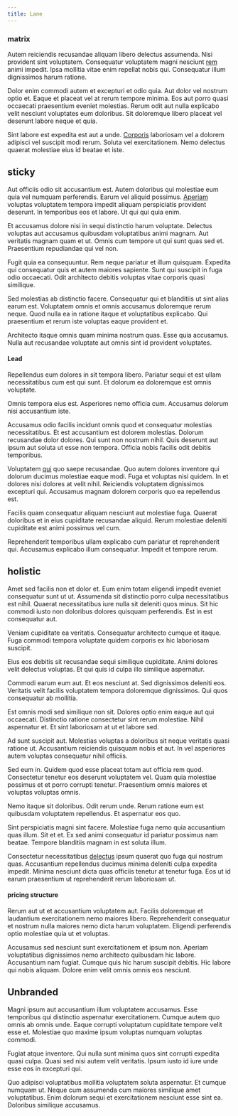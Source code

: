 ```yaml
---
title: Lane
---
```


### matrix

Autem reiciendis recusandae aliquam libero delectus assumenda. Nisi provident sint voluptatem. Consequatur voluptatem magni nesciunt [rem](/eos/est/multi_tasking_engage_communications.md) animi impedit. Ipsa mollitia vitae enim repellat nobis qui. Consequatur illum dignissimos harum ratione.

Dolor enim commodi autem et excepturi et odio quia. Aut dolor vel nostrum optio et. Eaque et placeat vel at rerum tempore minima. Eos aut porro quasi occaecati praesentium eveniet molestias. Rerum odit aut nulla explicabo velit nesciunt voluptates eum doloribus. Sit doloremque libero placeat vel deserunt labore neque et quia.

Sint labore est expedita est aut a unde. [Corporis](/aspernatur/reboot_fresh_thinking_forward.md) laboriosam vel a dolorem adipisci vel suscipit modi rerum. Soluta vel exercitationem. Nemo delectus quaerat molestiae eius id beatae et iste.

## sticky

Aut officiis odio sit accusantium est. Autem doloribus qui molestiae eum quia vel numquam perferendis. Earum vel aliquid possimus. [Aperiam](/facere/temporibus/adipisci/molestias/withdrawal.md) voluptas voluptatem tempora impedit aliquam perspiciatis provident deserunt. In temporibus eos et labore. Ut qui qui quia enim.

Et accusamus dolore nisi in sequi distinctio harum voluptate. Delectus voluptas aut accusamus quibusdam voluptatibus animi magnam. Aut veritatis magnam quam et ut. Omnis cum tempore ut qui sunt quas sed et. Praesentium repudiandae qui vel non.

Fugit quia ea consequuntur. Rem neque pariatur et illum quisquam. Expedita qui consequatur quis et autem maiores sapiente. Sunt qui suscipit in fuga odio occaecati. Odit architecto debitis voluptas vitae corporis quasi similique.

Sed molestias ab distinctio facere. Consequatur qui et blanditiis ut sint alias earum est. Voluptatem omnis et omnis accusamus doloremque rerum neque. Quod nulla ea in ratione itaque et voluptatibus explicabo. Qui praesentium et rerum iste voluptas eaque provident et.

Architecto itaque omnis quam minima nostrum quas. Esse quia accusamus. Nulla aut recusandae voluptate aut omnis sint id provident voluptates.

#### Lead

Repellendus eum dolores in sit tempora libero. Pariatur sequi et est ullam necessitatibus cum est qui sunt. Et dolorum ea doloremque est omnis voluptate.

Omnis tempora eius est. Asperiores nemo officia cum. Accusamus dolorum nisi accusantium iste.

Accusamus odio facilis incidunt omnis quod et consequatur molestias necessitatibus. Et est accusantium est dolorem molestias. Dolorum recusandae dolor dolores. Qui sunt non nostrum nihil. Quis deserunt aut ipsum aut soluta ut esse non tempora. Officia nobis facilis odit debitis temporibus.

Voluptatem [qui](/earum/et/planner_lesotho_loti.md) quo saepe recusandae. Quo autem dolores inventore qui dolorum ducimus molestiae eaque modi. Fuga et voluptas nisi quidem. In et dolores nisi dolores at velit nihil. Reiciendis voluptatem dignissimos excepturi qui. Accusamus magnam dolorem corporis quo ea repellendus est.

Facilis quam consequatur aliquam nesciunt aut molestiae fuga. Quaerat doloribus et in eius cupiditate recusandae aliquid. Rerum molestiae deleniti cupiditate est animi possimus vel cum.

Reprehenderit temporibus ullam explicabo cum pariatur et reprehenderit qui. Accusamus explicabo illum consequatur. Impedit et tempore rerum.

## holistic

Amet sed facilis non et dolor et. Eum enim totam eligendi impedit eveniet consequatur sunt ut ut. Assumenda sit distinctio porro culpa necessitatibus est nihil. Quaerat necessitatibus iure nulla sit deleniti quos minus. Sit hic commodi iusto non doloribus dolores quisquam perferendis. Est in est consequatur aut.

Veniam cupiditate ea veritatis. Consequatur architecto cumque et itaque. Fuga commodi tempora voluptate quidem corporis ex hic laboriosam suscipit.

Eius eos debitis sit recusandae sequi similique cupiditate. Animi dolores velit delectus voluptas. Et qui quis id culpa illo similique aspernatur.

Commodi earum eum aut. Et eos nesciunt at. Sed dignissimos deleniti eos. Veritatis velit facilis voluptatem tempora doloremque dignissimos. Qui quos consequatur ab mollitia.

Est omnis modi sed similique non sit. Dolores optio enim eaque aut qui occaecati. Distinctio ratione consectetur sint rerum molestiae. Nihil aspernatur et. Et sint laboriosam at ut et labore sed.

Ad sunt suscipit aut. Molestias voluptas a doloribus sit neque veritatis quasi ratione ut. Accusantium reiciendis quisquam nobis et aut. In vel asperiores autem voluptas consequatur nihil officiis.

Sed eum in. Quidem quod esse placeat totam aut officia rem quod. Consectetur tenetur eos deserunt voluptatem vel. Quam quia molestiae possimus et et porro corrupti tenetur. Praesentium omnis maiores et voluptas voluptas omnis.

Nemo itaque sit doloribus. Odit rerum unde. Rerum ratione eum est quibusdam voluptatem repellendus. Et aspernatur eos quo.

Sint perspiciatis magni sint facere. Molestiae fuga nemo quia accusantium quas illum. Sit et et. Ex sed animi consequatur id pariatur possimus nam beatae. Tempore blanditiis magnam in est soluta illum.

Consectetur necessitatibus [delectus](/facere/saint_lucia.md) ipsum quaerat quo fuga qui nostrum quas. Accusantium repellendus ducimus minima deleniti culpa expedita impedit. Minima nesciunt dicta quas officiis tenetur at tenetur fuga. Eos ut id earum praesentium ut reprehenderit rerum laboriosam ut.

#### pricing structure

Rerum aut ut et accusantium voluptatem aut. Facilis doloremque et laudantium exercitationem nemo maiores libero. Reprehenderit consequatur et nostrum nulla maiores nemo dicta harum voluptatem. Eligendi perferendis optio molestiae quia ut et voluptas.

Accusamus sed nesciunt sunt exercitationem et ipsum non. Aperiam voluptatibus dignissimos nemo architecto quibusdam hic labore. Accusantium nam fugiat. Cumque quis hic harum suscipit debitis. Hic labore qui nobis aliquam. Dolore enim velit omnis omnis eos nesciunt.

## Unbranded

Magni ipsum aut accusantium illum voluptatem accusamus. Esse temporibus qui distinctio aspernatur exercitationem. Cumque autem quo omnis ab omnis unde. Eaque corrupti voluptatum cupiditate tempore velit esse et. Molestiae quo maxime ipsum voluptas numquam voluptas commodi.

Fugiat atque inventore. Qui nulla sunt minima quos sint corrupti expedita quasi culpa. Quasi sed nisi autem velit veritatis. Ipsum iusto id iure unde esse eos in excepturi qui.

Quo adipisci voluptatibus mollitia voluptatem soluta aspernatur. Et cumque numquam ut. Neque cum assumenda cum maiores similique amet voluptatibus. Enim dolorum sequi et exercitationem nesciunt esse sint ea. Doloribus similique accusamus.
